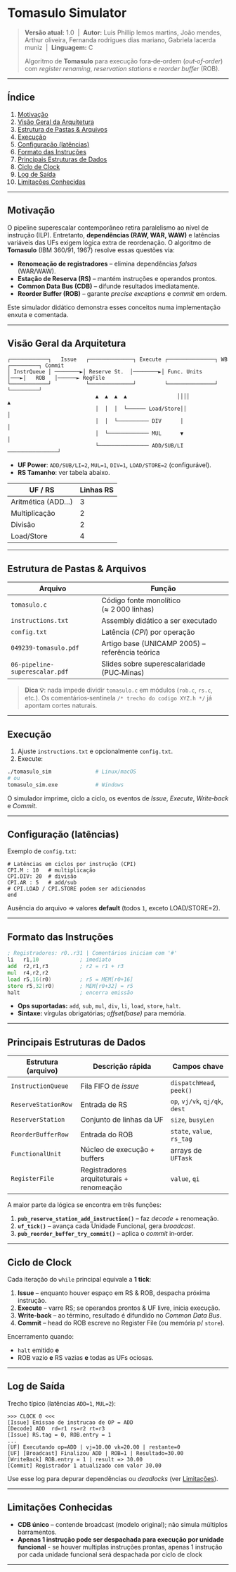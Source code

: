 # Tomasulo Simulator

> **Versão atual:** 1.0  |  **Autor:** Luis Phillip lemos martins, João mendes, Arthur oliveira, Fernanda rodrigues dias mariano, Gabriela lacerda muniz  |  **Linguagem:** C
>
> Algoritmo de **Tomasulo** para execução fora‑de‑ordem (*out‑of‑order*) com *register renaming*, *reservation stations* e *reorder buffer* (ROB).

---

## Índice

1. [Motivação](#motivação)
2. [Visão Geral da Arquitetura](#visãogeral-da-arquitetura)
3. [Estrutura de Pastas & Arquivos](#estrutura-de-pastas--arquivos)
4. [Execução](#execução)
5. [Configuração (latências)](#configuração-latências)
6. [Formato das Instruções](#formato-das-instruções)
7. [Principais Estruturas de Dados](#principais-estruturas-de-dados)
8. [Ciclo de Clock](#ciclo-de-clock)
9. [Log de Saída](#log-de-saída)
10. [Limitações Conhecidas](#limitações-conhecidas)

---

## Motivação

O pipeline superescalar contemporâneo retira paralelismo ao nível de instrução (ILP). Entretanto, **dependências (RAW, WAR, WAW)** e latências variáveis das UFs exigem lógica extra de reordenação. O algoritmo de **Tomasulo** (IBM 360/91, 1967) resolve essas questões via:

* **Renomeação de registradores** – elimina dependências *falsas* (WAR/WAW).
* **Estação de Reserva (RS)** – mantém instruções e operandos prontos.
* **Common Data Bus (CDB)** – difunde resultados imediatamente.
* **Reorder Buffer (ROB)** – garante *precise exceptions* e *commit* em ordem.

Este simulador didático demonstra esses conceitos numa implementação enxuta e comentada.

---

## Visão Geral da Arquitetura

```text
┌────────────┐   Issue   ┌──────────────┐ Execute ┌───────────────┐ WB ┌─────────┐ Commit
│ InstrQueue │ ────────►│ Reserve St.  │────────►│ Func. Units   │───►│   ROB   │──────► RegFile
└────────────┘           └──────────────┘         └───────────────┘    └─────────┘
                            ▲  ▲  ▲  ▲                ││││               ▲       
                            │  │  │  └────── Load/Store││                │       
                            │  │  └────────── DIV      │                 │       
                            │  └───────────── MUL      ▼                 │       
                            └──────────────── ADD/SUB/LI ────────────────┘       
```

* **UF Power**: `ADD/SUB/LI=2`, `MUL=1`, `DIV=1`, `LOAD/STORE=2` (configurável).
* **RS Tamanho**: ver tabela abaixo.

| UF / RS           | Linhas RS |
| ----------------- | --------- |
| Aritmética (ADD…) | 3         |
| Multiplicação     | 2         |
| Divisão           | 2         |
| Load/Store        | 4         |

---

## Estrutura de Pastas & Arquivos

| Arquivo                        | Função                                          |
| ------------------------------ | ----------------------------------------------- |
| `tomasulo.c`                   | Código fonte monolítico (≈ 2 000 linhas)        |
| `instructions.txt`             | Assembly didático a ser executado               |
| `config.txt`                   | Latência (*CPI*) por operação                   |
| `049239-tomasulo.pdf`          | Artigo base (UNICAMP 2005) – referência teórica |
| `06-pipeline-superescalar.pdf` | Slides sobre superescalaridade (PUC‑Minas)      |

> **Dica 💡**: nada impede dividir `tomasulo.c` em módulos (`rob.c`, `rs.c`, etc.). Os comentários‑sentinela `/* trecho do codigo XYZ.h */` já apontam cortes naturais.

---

## Execução

1. Ajuste `instructions.txt` e opcionalmente `config.txt`.
2. Execute:

```bash
./tomasulo_sim              # Linux/macOS
# ou
tomasulo_sim.exe            # Windows
```

O simulador imprime, ciclo a ciclo, os eventos de *Issue*, *Execute*, *Write‑back* e *Commit*.

---

## Configuração (latências)

Exemplo de `config.txt`:

```text
# Latências em ciclos por instrução (CPI)
CPI.M : 10   # multiplicação
CPI.DIV: 20  # divisão
CPI.AR : 5   # add/sub
# CPI.LOAD / CPI.STORE podem ser adicionados
end
```

Ausência do arquivo ⇒ valores **default** (todos `1`, exceto LOAD/STORE=2).

---

## Formato das Instruções

```asm
; Registradores: r0..r31 | Comentários iniciam com '#'
li   r1,10             ; imediato
add  r2,r1,r3          ; r2 = r1 + r3
mul  r4,r2,r2
load r5,16(r0)         ; r5 = MEM[r0+16]
store r5,32(r0)        ; MEM[r0+32] = r5
halt                   ; encerra emissão
```

* **Ops suportadas:** `add`, `sub`, `mul`, `div`, `li`, `load`, `store`, `halt`.
* **Sintaxe:** vírgulas obrigatórias; *offset(base)* para memória.

---

## Principais Estruturas de Dados

| Estrutura (arquivo) | Descrição rápida                         | Campos chave                   |
| ------------------- | ---------------------------------------- | ------------------------------ |
| `InstructionQueue`  | Fila FIFO de *issue*                     | `dispatchHead`, `peek()`       |
| `ReserveStationRow` | Entrada de RS                            | `op`, `vj/vk`, `qj/qk`, `dest` |
| `ReserverStation`   | Conjunto de linhas da UF                 | `size`, `busyLen`              |
| `ReorderBufferRow`  | Entrada do ROB                           | `state`, `value`, `rs_tag`     |
| `FunctionalUnit`    | Núcleo de execução + buffers             | arrays de `UFTask`             |
| `RegisterFile`      | Registradores arquiteturais + renomeação | `value`, `qi`                  |

A maior parte da lógica se encontra em três funções:

1. **`pub_reserve_station_add_instruction()`** – faz *decode* + renomeação.
2. **`uf_tick()`** – avança cada Unidade Funcional, gera *broadcast*.
3. **`pub_reorder_buffer_try_commit()`** – aplica o *commit* in‑order.

---

## Ciclo de Clock

Cada iteração do `while` principal equivale a **1 tick**:

1. **Issue** – enquanto houver espaço em RS & ROB, despacha próxima instrução.
2. **Execute** – varre RS; se operandos prontos & UF livre, inicia execução.
3. **Write‑back** – ao término, resultado é difundido no *Common Data Bus*.
4. **Commit** – head do ROB escreve no Register File (ou memória p/ `store`).

Encerramento quando:

* `halt` emitido **e**
* ROB vazio **e** RS vazias **e** todas as UFs ociosas.

---

## Log de Saída

Trecho típico (latências `ADD=1`, `MUL=2`):

```text
>>> CLOCK 0 <<<
[Issue] Emissao de instrucao de OP = ADD
[Decode] ADD  rd=r1 rs=r2 rt=r3
[Issue] RS.tag = 0, ROB.entry = 1
...
[UF] Executando op=ADD | vj=10.00 vk=20.00 | restante=0
[UF] [Broadcast] Finalizou ADD | ROB=1 | Resultado=30.00
[WriteBack] ROB.entry = 1 | result => 30.00
[Commit] Registrador 1 atualizado com valor 30.00
```

Use esse log para depurar dependências ou *deadlocks* (ver [Limitações](#limitações-conhecidas)).

---

## Limitações Conhecidas

* **CDB único** – contende broadcast (modelo original); não simula múltiplos barramentos.
* **Apenas 1 instrução pode ser despachada para execução por unidade funcional** - se houver multiplas instruções prontas, apenas 1 instrução por cada unidade funcional será despachada por ciclo de clock

---

